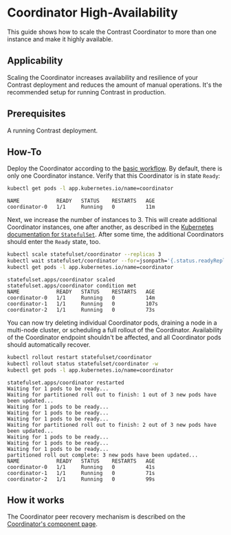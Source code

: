# Coordinator High-Availability

This guide shows how to scale the Contrast Coordinator to more than one instance and make it highly available.

## Applicability

Scaling the Coordinator increases availability and resilience of your Contrast deployment and reduces the amount of manual operations.
It's the recommended setup for running Contrast in production.

## Prerequisites

A running Contrast deployment.

## How-To

Deploy the Coordinator according to the [basic workflow](../getting-started/deployment.md).
By default, there is only one Coordinator instance.
Verify that this Coordinator is in state `Ready`:

```sh
kubectl get pods -l app.kubernetes.io/name=coordinator
```

```raw
NAME            READY   STATUS    RESTARTS   AGE
coordinator-0   1/1     Running   0          11m
```

Next, we increase the number of instances to 3.
This will create additional Coordinator instances, one after another, as described in the [Kubernetes documentation for `StatefulSet`](https://kubernetes.io/docs/concepts/workloads/controllers/statefulset/#deployment-and-scaling-guarantees).
After some time, the additional Coordinators should enter the `Ready` state, too.

```sh
kubectl scale statefulset/coordinator --replicas 3
kubectl wait statefulset/coordinator --for=jsonpath='{.status.readyReplicas}=3' --timeout=2m
kubectl get pods -l app.kubernetes.io/name=coordinator
```

```raw
statefulset.apps/coordinator scaled
statefulset.apps/coordinator condition met
NAME            READY   STATUS    RESTARTS   AGE
coordinator-0   1/1     Running   0          14m
coordinator-1   1/1     Running   0          107s
coordinator-2   1/1     Running   0          73s
```

You can now try deleting individual Coordinator pods, draining a node in a multi-node cluster, or scheduling a full rollout of the Coordinator.
Availability of the Coordinator endpoint shouldn't be affected, and all Coordinator pods should automatically recover.

```sh
kubectl rollout restart statefulset/coordinator
kubectl rollout status statefulset/coordinator -w
kubectl get pods -l app.kubernetes.io/name=coordinator

```

```raw
statefulset.apps/coordinator restarted
Waiting for 1 pods to be ready...
Waiting for partitioned roll out to finish: 1 out of 3 new pods have been updated...
Waiting for 1 pods to be ready...
Waiting for 1 pods to be ready...
Waiting for 1 pods to be ready...
Waiting for partitioned roll out to finish: 2 out of 3 new pods have been updated...
Waiting for 1 pods to be ready...
Waiting for 1 pods to be ready...
Waiting for 1 pods to be ready...
partitioned roll out complete: 3 new pods have been updated...
NAME            READY   STATUS    RESTARTS   AGE
coordinator-0   1/1     Running   0          41s
coordinator-1   1/1     Running   0          71s
coordinator-2   1/1     Running   0          99s
```

## How it works

The Coordinator peer recovery mechanism is described on the [Coordinator's component page](../architecture/components/coordinator.md#peer-recovery).
